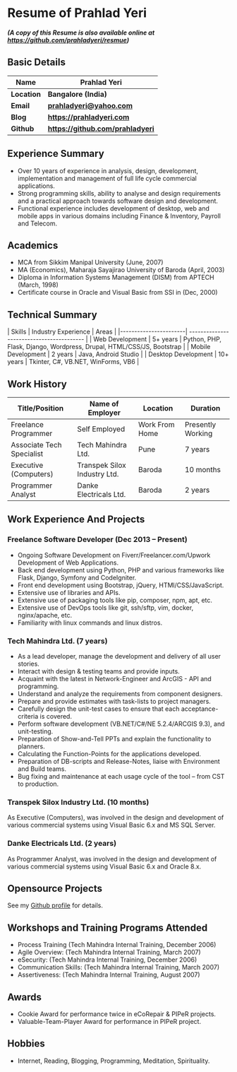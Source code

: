 # Resume of Prahlad Yeri

***(A copy of this Resume is also available online at https://github.com/prahladyeri/resmue)***

## Basic Details

| Name        | Prahlad Yeri					|
|-------------| ------------------------------- |
| **Location**       | **Bangalore (India)**           |
| **Email**       | **prahladyeri@yahoo.com**           |
| **Blog**        | **https://prahladyeri.com**         |
| **Github**      | **https://github.com/prahladyeri**  |


## Experience Summary

- Over 10 years of experience in analysis, design, development, implementation and management of full life cycle commercial applications. 
- Strong programming skills, ability to analyse and design requirements and a practical approach towards software design and development.
- Functional experience includes development of desktop, web and mobile apps in various domains including Finance & Inventory, Payroll and Telecom.

## Academics

- MCA from Sikkim Manipal University (June, 2007)
- MA (Economics), Maharaja Sayajirao University of Baroda (April, 2003)
- Diploma in Information Systems Management (DISM) from APTECH (March, 1998)
- Certificate course in Oracle and Visual Basic from SSI in (Dec, 2000)

## Technical Summary

| Skills        	    | Industry Experience	| Areas				|
|-----------------------| ----------------------------------------- |
| Web Development     	| 5+ years        	    | Python, PHP, Flask, Django, Wordpress, Drupal, HTML/CSS/JS, Bootstrap |
| Mobile Development    | 2 years         		| Java, Android Studio |
| Desktop Development   | 10+ years		  		| Tkinter, C#, VB.NET, WinForms, VB6 |

## Work History

| Title/Position             | Name of Employer				    | Location	  	 | Duration		 	 |
|----------------------------|----------------------------------|----------------|-------------------| 
| Freelance Programmer     	 | Self Employed            		| Work From Home | Presently Working |
| Associate Tech Specialist  | Tech Mahindra Ltd.				| Pune           | 7 years			 |
| Executive (Computers)      | Transpek Silox Industry Ltd.		| Baroda         | 10 months		 |
| Programmer Analyst         | Danke Electricals Ltd.	 		| Baroda         | 2 years			 |

## Work Experience And Projects

### Freelance Software Developer (Dec 2013 – Present)

- Ongoing Software Development on Fiverr/Freelancer.com/Upwork
Development of Web Applications.
- Back end development using Python, PHP and various frameworks like Flask, Django, Symfony and CodeIgniter.
- Front end development using Bootstrap, jQuery, HTMl/CSS/JavaScript.
- Extensive use of libraries and APIs.
- Extensive use of packaging tools like pip, composer, npm, apt, etc.
- Extensive use of DevOps tools like git, ssh/sftp, vim, docker, nginx/apache, etc.
- Familiarity with linux commands and linux distros.

### Tech Mahindra Ltd. (7 years)

- As a lead developer, manage the development and delivery of all user stories.
- Interact with design & testing teams and provide inputs.
- Acquaint with the latest in Network-Engineer and ArcGIS - API and programming.
- Understand and analyze the requirements from component designers.
- Prepare and provide estimates with task-lists to project managers.
- Carefully design the unit-test cases to ensure that each acceptance-criteria is covered.
- Perform software development (VB.NET/C#/NE 5.2.4/ARCGIS 9.3), and unit-testing.
- Preparation of Show-and-Tell PPTs and explain the functionality to planners.
- Calculating the Function-Points for the applications developed.
- Preparation of DB-scripts and Release-Notes, liaise with Environment and Build teams.
- Bug fixing and maintenance at each usage cycle of the tool – from CST to production.

### Transpek Silox Industry Ltd. (10 months)

As Executive (Computers), was involved in the design and development of various commercial systems using Visual Basic 6.x and MS SQL Server.

### Danke Electricals Ltd. (2 years)

As Programmer Analyst, was involved in the design and development of various commercial systems using Visual Basic 6.x and Oracle 8.x.

## Opensource Projects

See my [Github profile](https://github.com/prahladyeri/) for details.

## Workshops and Training Programs Attended

- Process Training (Tech Mahindra Internal Training, December 2006)
- Agile Overview: (Tech Mahindra Internal Training, March 2007)
- eSecurity: (Tech Mahindra Internal Training, December 2006)
- Communication Skills: (Tech Mahindra Internal Training, March 2007)
- Assertiveness: (Tech Mahindra Internal Training, August 2007)

## Awards

- Cookie Award for performance twice in eCoRepair & PIPeR projects.
- Valuable-Team-Player Award for performance in PIPeR project.

## Hobbies

- Internet, Reading, Blogging, Programming, Meditation, Spirituality.